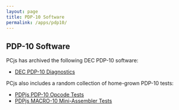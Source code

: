 ```yaml
---
layout: page
title: PDP-10 Software
permalink: /apps/pdp10/
---
```


PDP-10 Software
---------------

PCjs has archived the following DEC PDP-10 software:

- [DEC PDP-10 Diagnostics](diags/)

PCjs also includes a random collection of home-grown PDP-10 tests:

- [PDPjs PDP-10 Opcode Tests](tests/opcodes/)
- [PDPjs MACRO-10 Mini-Assembler Tests](tests/macro10/)
